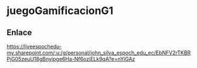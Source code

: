 # juegoGamificacionG1
## Enlace

https://liveespochedu-my.sharepoint.com/:u:/g/personal/john_silva_espoch_edu_ec/EbNFV2rTKBRPjG05zeuU18gBnyjpge6Ha-Nf6oziELk9qA?e=nYiGAz